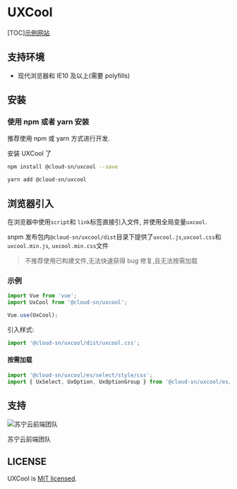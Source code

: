 # UXCool

[TOC][示例网站](http://uxcool.suning.com/)

## 支持环境

- 现代浏览器和 IE10 及以上(需要 polyfills)

## 安装

### 使用 npm 或者 yarn 安装

推荐使用 npm 或 yarn 方式进行开发.

安装 UXCool 了

```bash
npm install @cloud-sn/uxcool --save
```

```bash
yarn add @cloud-sn/uxcool
```

## 浏览器引入

在浏览器中使用`script`和 `link`标签直接引入文件, 并使用全局变量`uxcool`.

snpm 发布包内`@cloud-sn/uxcool/dist`目录下提供了`uxcool.js`,`uxcool.css`和`uxcool.min.js`, `uxcool.min.css`文件

> 不推荐使用已构建文件,无法快速获得 bug 修复,且无法按需加载

### 示例

```javascript
import Vue from 'vue';
import UxCool from '@cloud-sn/uxcool';

Vue.use(UxCool);
```

引入样式:

```javascript
import '@cloud-sn/uxcool/dist/uxcool.css';
```

#### 按需加载

```javascript
import '@cloud-sn/uxcool/es/select/style/css';
import { UxSelect, UxOption, UxOptionGroup } from '@cloud-sn/uxcool/es/select';
```

## 支持

![苏宁云前端团队](https://github.com/cloud-sn/uxcool/blob/master/static/uxcool.png)

苏宁云前端团队

## LICENSE

UXCool is [MIT licensed](https://github.com/cloud-sn/uxcool/blob/master/LICENSE).
